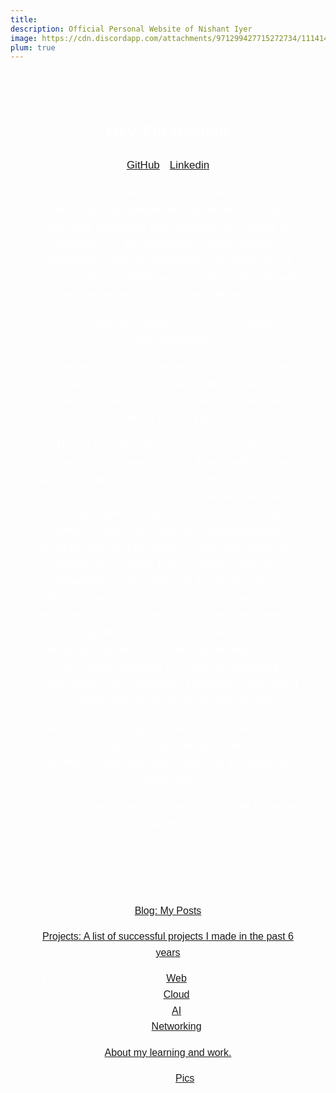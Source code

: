 ```yaml
---
title: 
description: Official Personal Website of Nishant Iyer
image: https://cdn.discordapp.com/attachments/971299427715272734/1114144376311001168/Nishant_Iyer.png
plum: true
---
```


<div style="
  font-family: Arial, sans-serif;
  font-size: 17px;
  color: #fff;
  line-height: 1.6;
  background-color: transparent;
  margin: 0;
  text-align: center;
  max-width: 100%;
  padding: 40px;
  margin: 0 auto;
">

## Hey, I'm Nishant

<p style="display: flex; gap: 01rem; flex-wrap: wrap; justify-content: center; margin-top: 0rem;">
  <a href="https://github.com/nishantiyer" target="_blank">GitHub</a>
  <a href="https://www.linkedin.com/in/n1sh/" target="_blank">Linkedin</a>
</p>

14-year-old founder and chief executive @ Portena - world's foremost remote desktop architecture. With extensive knowledge and experience in a variety of domains of IT like virtualization, cloud, software architecture, systems engineering, and networking, I strive to make meaningful waves in the industry through my intense work ethic and indomitable drive.

Ex Companies- Ethereum (2021-22). Cardano Community(2022).
 
Orchestration | VDI | Virtualization | KVM | Blockchain Development and DeFi | Haskell lover | Python | Plutus (Cardano) | Network Protocols | CaaS - ensured HA, FT with DLTs for 1 year

Having been around computers since I was 7, I acquired this proficiency through diligent self-study and hands-on experience. This early exposure to computers ignited a fire within me, driving me to constantly seek new challenges and expand my horizons. Through countless hours of self-study and experimentation, I honed my skills and developed a deep understanding of intricate IT concepts. From configuring complex virtualization environments to architecting robust software systems, I have embraced every opportunity to push the boundaries of what is possible in the realm of technology. My passion for innovation and problem-solving fuels my desire to make a lasting impact across the broader landscape of IT. With an unyielding determination and a hunger for knowledge, I am poised to continue my journey of growth and success.

I am currently grinding in the development and ideation of Portena, which has made me somewhat inactive in the industry and community; hope y'all are doing well without me!

You may know more about me by visiting the following pages:

</div>

<div style="
  font-family: Arial, sans-serif;
  font-size: 16px;
  color: #fff;
  line-height: 1.6;
  background-color: transparent;
  margin: 0;
  text-align: center;
  max-width: 100%;
  padding: 40px;
  margin: 0 auto;
">

<a href="https://nishantiyer.netlify.app/posts" target="_blank">Blog: My Posts</a>

<a href="https://nishantiyer.netlify.app/projects" target="_blank">Projects: A list of successful projects I made in the past 6 years</a>

- <a href="https://nishantiyer.netlify.app/projects#web-apps" target="_blank">Web</a>
- <a href="https://nishantiyer.netlify.app/projects#cloud" target="_blank">Cloud</a>
- <a href="https://nishantiyer.netlify.app/projects#bots-nlp-transformers" target="_blank">AI</a>
- <a href="https://nishantiyer.netlify.app/projects#networking" target="_blank">Networking</a>

<a href="https://nishantiyer.netlify.app/academia" target="_blank">About my learning and work.</a>

Other -
<a href="https://nishantiyer.netlify.app/pics" target="_blank">Pics</a>

</div>
